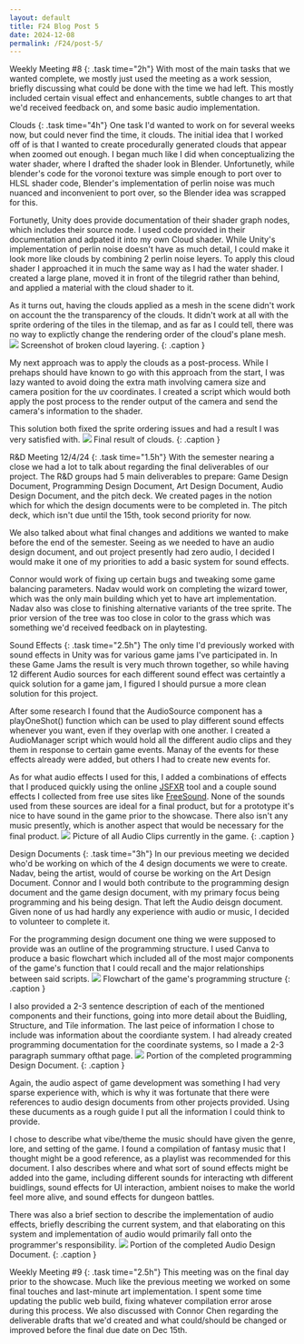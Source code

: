 ```yaml
---
layout: default
title: F24 Blog Post 5
date: 2024-12-08
permalink: /F24/post-5/
---
```


Weekly Meeting #8
{: .task time="2h"}
With most of the main tasks that we wanted complete, we mostly just used the meeting as a work session, briefly
discussing what could be done with the time we had left. This mostly included certain visual effect and
enhancements, subtle changes to art that we'd received feedback on, and some basic audio implementation.



Clouds
{: .task time="4h"}
One task I'd wanted to work on for several weeks now, but could never find the time, it clouds. The initial idea
that I worked off of is that I wanted to create procedurally generated clouds that appear when zoomed out
enough. I began much like I did when conceptualizing the water shader, where I drafted the shader look in
Blender. Unfortunetly, while blender's code for the voronoi texture was simple enough to port over to HLSL
shader code, Blender's implementation of perlin noise was much nuanced and inconvenient to port over, so the
Blender idea was scrapped for this.

Fortunetly, Unity does provide documentation of their shader graph nodes, which includes their source node. I
used code provided in their documentation and adpated it into my own Cloud shader. While Unity's implementation
of perlin noise doesn't have as much detail, I could make it look more like clouds by combining 2 perlin noise
leyers. To apply this cloud shader I approached it in much the same way as I had the water shader. I created a
large plane, moved it in front of the tilegrid rather than behind, and applied a material with the cloud shader
to it.
<div class="code" href="{{site.baseurl}}/assets/F24/post-5/Scripts/Clouds.shader"></div>

As it turns out, having the clouds applied as a mesh in the scene didn't work on account the the transparency of
the clouds. It didn't work at all with the sprite ordering of the tiles in the tilemap, and as far as I could
tell, there was no way to explictly change the rendering order of the cloud's plane mesh.
<img src="{{site.baseurl}}/assets/F24/post-5/Images/GlitchedClouds.png" />
Screenshot of broken cloud layering.
{: .caption }

My next approach was to apply the clouds as a post-process. While I prehaps should have known to go with this
approach from the start, I was lazy wanted to avoid doing the extra math involving camera size and camera
position for the uv coordinates. I created a script which would both apply the post process to the render output
of the camera and send the camera's information to the shader.
<div class="code" href="{{site.baseurl}}/assets/F24/post-5/Scripts/Clouds.cs"></div>
This solution both fixed the sprite ordering issues and had a result I was very satisfied with.
<img src="{{site.baseurl}}/assets/F24/post-5/Images/FixedClouds.png" />
Final result of clouds.
{: .caption }



R&D Meeting 12/4/24
{: .task time="1.5h"}
With the semester nearing a close we had a lot to talk about regarding the final deliverables of our project.
The R&D groups had 5 main deliverables to prepare: Game Design Document, Programming Design Document, Art Design
Document, Audio Design Document, and the pitch deck. We created pages in the notion which for which the design
documents were to be completed in. The pitch deck, which isn't due until the 15th, took second priority for now.

We also talked about what final changes and additions we wanted to make before the end of the semester. Seeing
as we needed to have an audio design document, and out project presently had zero audio, I decided I would make
it one of my priorities to add a basic system for sound effects.

Connor would work of fixing up certain bugs and tweaking some game balancing parameters. Nadav would work on
completing the wizard tower, which was the only main building which yet to have art implementation. Nadav also
was close to finishing alternative variants of the tree sprite. The prior version of the tree was too close in
color to the grass which was something we'd received feedback on in playtesting.



Sound Effects
{: .task time="2.5h"}
The only time I'd previously worked with sound effects in Unity was for various game jams I've participated in.
In these Game Jams the result is very much thrown together, so while having 12 different Audio sources for each
different sound effect was certaintly a quick solution for a game jam, I figured I should pursue a more clean
solution for this project.

After some research I found that the AudioSource component has a playOneShot() function which can be used to
play different sound effects whenever you want, even if they overlap with one another. I created a AudioManager
script which would hold all the different audio clips and they them in response to certain game events. Manay of
the events for these effects already were added, but others I had to create new events for.
<div class="code" href="{{site.baseurl}}/assets/F24/post-5/Scripts/AudioManager.cs"></div>

As for what audio effects I used for this, I added a combinations of effects that I produced quickly using the
online <a href="https://sfxr.me/">JSFXR</a> tool and a couple sound effects I collected from free use sites like
<a href="https://freesound.org/">FreeSound</a>. None of the sounds used from these sources are ideal for a final
product, but for a prototype it's nice to have sound in the game prior to the showcase. There also isn't any
music presently, which is another aspect that would be necessary for the final product.
<img src="{{site.baseurl}}/assets/F24/post-5/Images/AudioClips.png" />
Picture of all Audio Clips currently in the game.
{: .caption }



Design Documents
{: .task time="3h"}
In our previous meeting we decided who'd be working on which of the 4 design documents we were to create. Nadav,
being the artist, would of course be working on the Art Design Document. Connor and I would both contribute to
the programming design document and the game design document, with my primary focus being programming and his
being design. That left the Audio deisgn document. Given none of us had hardly any experience with audio or
music, I decided to volunteer to complete it.

For the programming design document one thing we were supposed to provide was an outline of the programming
structure. I used Canva to produce a basic flowchart which included all of the most major components of the
game's function that I could recall and the major relationships between said scripts.
<img src="{{site.baseurl}}/assets/F24/post-5/Images/ProgrammingFlowchart.png" />
Flowchart of the game's programming structure
{: .caption }

I also provided a 2-3 sentence description of each of the mentioned components and their functions, going into
more detail about the Buidling, Structure, and Tile information. The last peice of information I chose to
include was information about the coordiante system. I had already created programming documentation for the
coordinate systems, so I made a 2-3 paragraph summary ofthat page.
<img src="{{site.baseurl}}/assets/F24/post-5/Images/ProgrammingDoc.png" />
Portion of the completed programming Design Document.
{: .caption }

Again, the audio aspect of game development was something I had very sparse experience with, which is why it was
fortunate that there were references to audio design documents from other projects provided. Using these
ducuments as a rough guide I put all the information I could think to provide.

I chose to describe what vibe/theme the music should have given the genre, lore, and setting of the game. I
found a compilation of fantasy music that I thought might be a good reference, as a playlist was recommended for
this document. I also describes where and what sort of sound effects might be added into the game, including
different sounds for interacting wth different buidlings, sound effects for UI interaction, ambient noises to
make the world feel more alive, and sound effects for dungeon battles.

There was also a brief section to describe the implementation of audio effects, briefly describing the current
system, and that elaborating on this system and implementation of audio would primarily fall onto the
programmer's responsibility.
<img src="{{site.baseurl}}/assets/F24/post-5/Images/AudioDoc.png" />
Portion of the completed Audio Design Document.
{: .caption }



Weekly Meeting #9
{: .task time="2.5h"}
This meeting was on the final day prior to the showcase. Much like the previous meeting we worked on some final
touches and last-minute art implementation. I spent some time updating the public web build, fixing whatever
compilation error arose during this process. We also discussed with Connor Chen regarding the deliverable drafts
that we'd created and what could/should be changed or improved before the final due date on Dec 15th.